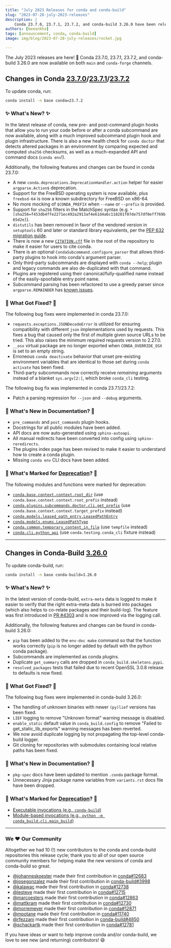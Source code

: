```yaml
---
title: "July 2023 Releases for conda and conda-build"
slug: "2023-07-28-july-2023-releases"
description: |
    Conda 23.7.0, 23.7.1, 23.7.2, and conda-build 3.26.0 have been released! 🎉
authors: [beeankha]
tags: [announcement, conda, conda-build]
image: img/blog/2023-07-28-july-releases/rocket.jpg

---
```


The July 2023 releases are here! 🎊 Conda 23.7.0, 23.7.1, 23.7.2, and conda-build 3.26.0 are now available on both `main` and `conda-forge` channels.


## Changes in Conda [23.7.0](https://github.com/conda/conda/releases/tag/23.7.0)/[23.7.1](https://github.com/conda/conda/releases/tag/23.7.1)/[23.7.2](https://github.com/conda/conda/releases/tag/23.7.2)

To update conda, run:
```bash
conda install -n base conda=23.7.2
```

### ✨ What's New? ✨

In the latest release of conda, new pre- and post-command plugin hooks that allow you to run your code before or after a conda subcommand are now available, along with a much improved subcommand plugin hook and plugin infrastructure. There is also a new health check for `conda doctor` that detects altered packages in an environment by comparing expected and computed `sha256` checksums, as well as a much-expanded API and command docs (`conda env`!).

<!-- truncate -->

Additionally, the following features and changes can be found in conda 23.7.0:

* A new `conda.deprecations.DeprecationHandler.action` helper for easier `argparse.Action`s deprecation.
* Support for the FreeBSD operating system is now available, plus `freebsd-64` is now a known subdirectory for FreeBSD on x86-64.
* No more mocking of `$CONDA_PREFIX` when `--name` or `--prefix` is provided.
* Support for `sha256` filters in the MatchSpec syntax (e.g. `*[sha256=f453db4ffe2271ec492a2913af4e61d4a6c118201f07de757df0eff769b65d2e]`).
* `distutils` has been removed in favor of the vendored version in `setuptools` 60 and later or standard library equivalents, per the [PEP 632 migration guide](https://peps.python.org/pep-0632/#migration-advice).
* There is now a new [`CITATION.cff`](https://github.com/conda/conda/blob/main/CITATION.cff) file in the root of the repository to make it easier for users to cite conda.
* There is an optional `CondaSubcommand.configure_parser` that allows third-party plugins to hook into conda's argument parser.
* Only third-party subcommands are displayed with `conda --help`; plugin and legacy commands are also de-duplicated with that command.
* Plugins are registered using their canonical/fully-qualified name instead of the easily-spoofable entry point name.
* Subcommand parsing has been refactored to use a greedy parser since `argparse.REMAINDER` has [known issues](https://github.com/python/cpython/issues/61252).


### 🔧 What Got Fixed? 🔧

The following bug fixes were implemented in conda 23.7.0:

* `requests.exceptions.JSONDecodeError` is utilized for ensuring compatibility with different `json` implementations used by requests. This fixes a bug that caused only the first of multiple given source URLs to be tried. This also raises the minimum required requests version to 2.27.0.
* `__osx` virtual package are no longer exported when `CONDA_OVERRIDE_OSX` is set to an empty string.
* Erroneous `conda deactivate` behavior that unset pre-existing environment variables that are identical to those set during `conda activate` has been fixed.
* Third-party subcommands now correctly receive _remaining_ arguments instead of a blanket `sys.argv[2:]`, which broke `conda_cli` testing.

The following bug fix was implemented in conda 23.7.1/23.7.2:

* Patch a parsing regression for `--json` and `--debug` arguments.


### 📄 What's New in Documentation? 📄

* `pre_commands` and `post_commands` plugin hooks.
* Docstrings for all public modules have been added.
* API docs are now auto-generated using `sphinx-autoapi`.
* All manual redirects have been converted into config using `sphinx-reredirects`.
* The plugins index page has been revised to make it easier to understand how to create a conda plugin.
* Missing `conda env` CLI docs have been added.


### 🌅 What's Marked for [Deprecation](https://github.com/conda-incubator/ceps/blob/main/cep-9.md)? 🌅

The following modules and functions were marked for deprecation:

* [`conda.base.context.context.root_dir`](https://github.com/conda/conda/pull/12701) (use `conda.base.context.context.root_prefix` instead)
* [`conda.plugins.subcommands.doctor.cli.get_prefix`](https://github.com/conda/conda/pull/12725) (use `conda.base.context.context.target_prefix` instead)
* [`conda.models.leased_path_entry.LeasedPathEntry`](https://github.com/conda/conda/pull/12735)
* [`conda.models.enums.LeasedPathType`](https://github.com/conda/conda/pull/12735)
* [`conda.common.temporary_content_in_file`](https://github.com/conda/conda/pull/12795) (use `tempfile` instead)
* [`conda.cli.python_api`](https://github.com/conda/conda/pull/12796) (use `conda.testing.conda_cli` fixture instead)


* * *

## Changes in Conda-Build [3.26.0](https://github.com/conda/conda-build/releases/tag/3.26.0)

To update conda-build, run:
```bash
conda install -n base conda-build=3.26.0
```

### ✨ What's New? ✨

In the latest version of conda-build, `extra-meta` data is logged to make it easier to verify that the right extra-meta data is burned into packages (which also helps to co-relate packages and their build-log). The feature was first introduced in [PR #4303](https://github.com/conda/conda-build/pull/4303) and is now improved via the logging call.

Additionally, the following features and changes can be found in conda-build 3.26.0:

* `pip` has been added to the `env-doc make` command so that the function works correctly (`pip` is no longer added by default with the python conda package).
* Subcommands are implemented as conda plugins.
* Duplicate `get_summary` calls are dropped in `conda_build.skeletons.pypi`.
* `resolved_packages` tests that failed due to recent OpenSSL 3.0.8 release to defaults is now fixed.


### 🔧 What Got Fixed? 🔧

The following bug fixes were implemented in conda-build 3.26.0:

* The handling of unknown binaries with newer `(py)lief` versions has been fixed.
* `LIEF` logging to remove "Unknown format" warning message is disabled.
* `enable_static` default value in `conda_build.config` to remove "Failed to get_static_lib_exports" warning messages has been reverted.
* We now avoid duplicate logging by not propagating the top-level conda-build logger.
* Git cloning for repositories with submodules containing local relative paths has been fixed.


### 📄 What's New in Documentation? 📄

* `pkg-spec` docs have been updated to mention `.conda` package format.
* Unnecessary Jinja package name variables from `variants.rst` docs file have been dropped.


### 🌅 What's Marked for [Deprecation](https://github.com/conda-incubator/ceps/blob/main/cep-9.md)? 🌅

* [Executable invocations (e.g., `conda-build`)](https://github.com/conda/conda-build/pull/4921)
* [Module-based invocations (e.g., `python -m conda_build.cli.main_build`)](https://github.com/conda/conda-build/pull/4921)


* * * 

### We ❤️ Our Community

Altogether we had 10 (!) new contributors to the conda and conda-build repositories this release cycle; thank you to all of our open source community members for helping make the new versions of conda and conda-build so great.

* [@johanneskoester](https://github.com/johanneskoester) made their first contribution in [conda#12683](https://github.com/conda/conda/pull/12683)
* [@josegonzalez](https://github.com/josegonzalez) made their first contribution in [conda-build#3998](https://github.com/conda/conda-build/pull/3998)
* [@kalawac](https://github.com/kalawac) made their first contribution in [conda#12738](https://github.com/conda/conda/pull/12738)
* [@lesteve](https://github.com/lesteve) made their first contribution in [conda#12715](https://github.com/conda/conda/pull/12715)
* [@marcoesters](https://github.com/marcoesters) made their first contribution in [conda#12863](https://github.com/conda/conda/pull/12863)
* [@mattkram](https://github.com/mattkram) made their first contribution in [conda#12730](https://github.com/conda/conda/pull/12730)
* [@morremeyer](https://github.com/morremeyer) made their first contribution in [conda#12871](https://github.com/conda/conda/pull/12871)
* [@mpotane](https://github.com/mpotane) made their first contribution in [conda#11740](https://github.com/conda/conda/pull/11740)
* [@rfezzani](https://github.com/rfezzani) made their first contribution in [conda-build#4850](https://github.com/conda/conda-build/pull/4850)
* [@schackartk](https://github.com/schackartk) made their first contribution in [conda#12781](https://github.com/conda/conda/pull/12781)

If you have ideas or want to help improve conda and/or conda-build, we love to see new (and returning) contributors! 😄

